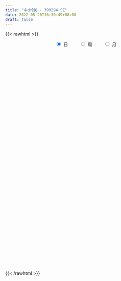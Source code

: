 ```yaml
---
title: "中小创Q - 399294.SZ"
date: 2022-05-20T16:30:49+08:00
draft: false
---
```

{{< rawhtml >}}
    <div style="text-align: center">
        <label style="padding: 1rem;"><input style="margin-right: .5rem" type="radio" name="period" value="D" checked onclick="period_change(this)">日</label>
        <label style="padding: 1rem;"><input style="margin-right: .5rem" type="radio" name="period" value="W" onclick="period_change(this)">周</label>
        <label style="padding: 1rem;"><input style="margin-right: .5rem" type="radio" name="period" value="M" onclick="period_change(this)">月</label>
    </div>
    <div id="chart" style="height: 700px;"></div> 
    <script type="text/javascript">
        const D_v = [11319468.0,12376444.0,12130361.0,13328911.0,13242863.0,11019993.0,10167126.0,11568285.0,9761852.0,10625858.0,13514917.0,12619360.0,11482922.0,11931725.0,11639140.0,12423479.0,12405204.0,10334665.0,11264425.0,11230218.0,10634556.0,9565909.0,10756856.0,11648779.0,14271702.0,13444437.0,13241899.0,14323848.0,16226177.0,13264952.0,16028168.0,13578813.0,16757627.0,16846100.0,14430687.0,11984517.0,14674997.0,15476881.0,15456665.0,15452598.0,14885580.0,18152658.0,14968049.0,20135362.0,15095882.0,14775864.0,15398355.0,14506254.0,17244427.0,13474641.0,18031975.0,19521657.0,22373239.0,23434807.0,23186396.0,20184589.0,21413119.0,19054808.0,22950306.0,22167977.0,19522225.0,21442969.0,15696299.0,18716311.0,18236980.0,15596059.0,16148555.0,16812863.0,15955421.0,18998290.0,18741699.0,15273074.0,20740489.0,21099466.0,18542723.0,16675590.0,16728233.0,16026377.0,22019474.0,19355395.0,22258173.0,20256395.0,25789126.0,25013246.0,22642605.0,27016255.0,21092730.0,19607929.0,19476119.0,18853514.0,18328514.0,21316729.0,17448747.0,14337498.0,17126661.0,16828589.0,20749610.0,17083644.0,17169891.0,14685736.0,19539705.0,16800040.0,17243072.0,14075813.0,14603746.0,18206058.0,17470137.0,17428682.0,16786402.0,13890158.0,13396705.0,15343648.0,14698055.0,19889718.0,17439051.0,18125801.0,19179732.0,20657325.0,18289827.0,18458623.0,20756764.0,16569153.0,15466187.0,15606770.0,17552440.0,15892685.0,18503223.0,16506943.0,15003776.0,15168010.0,16004555.0,16112031.0,16663370.0,15304779.0,13073273.0,13148429.0,14028690.0,14513392.0,11742733.0,14021656.0,14443657.0,15848989.0,16203351.0,16379226.0,24741483.0,19863314.0,23448740.0,16970727.0,15448188.0,15109044.0,16926996.0,18413292.0,14576971.0,15807749.0,16847658.0,17044042.0,15597318.0,16526248.0,14332394.0,15223924.0,15123891.0,20983792.0,22005266.0,18175917.0,19190610.0,18337208.0,16515390.0,14906130.0,15154375.0,17473382.0,16836932.0,17295300.0,15576267.0,18573246.0,14834654.0,13517797.0,14644129.0,12201693.0,12404581.0,12191739.0,12802490.0,12720377.0,16176929.0,17004299.0,16128316.0,17962377.0,13515433.0,11450267.0,11575252.0,10298438.0,14053482.0,13899035.0,15731786.0,18410438.0,13301163.0,12762855.0,14832192.0,13205909.0,13579925.0,14823934.0,17464904.0,18201082.0,21089281.0,17721901.0,21341296.0,18051105.0,23075160.0,24287432.0,23472683.0,17201254.0,17951449.0,14170396.0,12911822.0,12339985.0,13352246.0,13904907.0,14858909.0,18082067.0,14746033.0,15731637.0,14742155.0,15050238.0,14732909.0,18837110.0,18682473.0,14208876.0,15917979.0,13250171.0,13382889.0,16298168.0,16272025.0,17735967.0,16661248.0,19665714.0,18711181.0,22396891.0,17639422.0,24400054.0,19851113.0,16341803.0,12029320.0,17016052.0,21738164.0,14167027.0,14230122.0,16104414.0,14005704.0,14010288.0,13777022.0,17920832.0]
const D_histogram = [0.0,1.8975607977,0.534043898,3.3126518483,11.728347204,16.3126335478,17.1642906091,19.2626935264,18.2420517708,15.7699479606,19.7898883091,20.0731941901,20.3900998248,16.616131392,13.3957100223,11.8459745191,7.2325092273,1.1274033672,-0.3324720082,-4.4078532779,-9.4899420084,-12.2378745426,-12.0786989817,-16.3469896605,-20.7125146201,-29.5893983,-33.149485456,-32.4412235883,-29.8170333283,-25.4019048,-18.6263031721,-12.6921201923,-3.094155598,6.3418546122,8.8200912723,13.2129744038,12.5849219071,3.4978047672,-3.4558178711,-8.7290326998,-7.7479871947,-9.4275175703,-11.5270603699,-6.5010876635,-2.7861948899,-1.6093108237,2.6954223199,0.830464778,-1.8260683306,-3.0201069685,0.3815088097,2.2109433748,-1.1518576659,-11.0890863075,-27.6288654796,-35.679630884,-32.2310120804,-31.8805689192,-22.5097404031,-14.9181085659,-5.97147755,-2.4964979568,-1.6142590448,5.2951586175,10.9451219014,12.659272464,10.8234842602,7.921816361,5.1418506364,-2.8418970619,-4.9058926203,-7.0217235545,-12.0371558408,-9.3163817987,-4.1134768869,0.0068676902,-1.8168161886,-3.7546148935,-5.8854437799,-7.8250503112,-4.1412427156,-2.310676025,-0.3917300905,9.2168629451,17.7834139297,25.6166569926,27.4644693412,27.999048186,28.2334023581,25.9824812406,21.2717319745,14.3350808515,13.435520747,9.9767729312,7.5426509987,6.4126217644,5.9587833965,5.3635022646,3.091115728,4.3750026691,7.9312779955,9.6969007759,4.9701473172,4.2900320728,1.2300552386,0.4641243867,-0.8892678205,2.0366886124,1.6427808618,1.055070825,1.2635924265,1.8392199227,1.3208136154,-3.2564160869,-8.5848292293,-7.3523514647,-4.7943289427,-5.1240214766,-3.1511451002,0.3659898261,0.5134039732,-0.4864638027,-0.5269513076,-1.8627994087,2.8848058048,7.2239750884,10.5447267099,12.0452279128,11.8363729433,8.4491885012,8.9489744266,9.7921668485,7.5668591997,4.2008256188,0.5370487112,-4.0771783268,-8.3885335371,-12.3067084489,-14.7462652103,-16.097551061,-12.3251035188,-9.8428469896,-6.0198761168,1.8049299481,13.394082015,18.3043923064,23.4220165186,24.788722793,22.3127610332,20.6748625214,15.3269500984,6.6285210031,2.581432451,1.6831207732,2.5349941398,4.1706778898,4.3144953178,5.4050935214,1.9663448558,2.431144191,4.1085871077,6.9363534676,3.5956247098,-2.4245447788,-7.2545151972,-7.5306855492,-12.815053686,-14.2958728086,-22.3983719505,-26.703074974,-25.283246084,-21.0148030452,-19.7570879741,-15.1426762645,-16.5026600363,-17.6103909775,-24.417253244,-24.3399327847,-28.4300921846,-29.3034885141,-25.3416186363,-20.717098916,-13.5797553732,-6.6432783717,-5.3161223764,-10.839884996,-11.2222217324,-10.7566895584,-8.6421249058,-5.1569713768,-2.8692980047,-5.3510537669,-2.8603932912,-6.2965693562,-4.8951846915,-3.2344037007,0.1083712059,0.6249912016,0.143715695,-1.0755701641,-9.6104628655,-20.822696391,-28.5302868605,-27.6870713857,-22.8905486741,-26.0544407399,-36.0377427328,-30.7062040223,-17.201678401,-6.2658552536,0.8505671931,6.0160210331,11.0002194288,12.6618650502,10.6094663929,8.2829369689,7.0517421977,13.3206572091,16.0649857536,20.5031886671,22.7275850752,20.0648742664,18.6577663971,13.9616942495,15.2590853239,11.8770327653,10.8666432882,8.8612271719,9.6565673354,9.3097267259,5.1707363608,-2.1855393394,-6.6054767757,-18.8168930487,-26.6940761884,-21.5169691855,-17.7192479437,-6.4111937672,0.5290397933,-0.1603541814,0.1225760453,2.4134478885,6.5174990916,8.0618849892,8.032891241,7.5737722788,8.2662748095,8.4794621892,7.8905115896,11.7288626604]
const D_fast = [0.0,2.3719509972,1.1419450719,4.7487159843,16.0964981409,24.7589428717,29.9016725854,36.8157488842,40.3556200713,41.8260032512,50.7934156771,56.0950201056,61.5094506965,61.8895151116,62.0180212476,63.4297793741,60.6244413891,54.8011863709,53.2581929934,48.0808484042,40.6262741716,34.8188730017,31.9583738173,23.6033357233,14.0596821087,-2.2145511462,-14.0620096662,-21.4640536956,-26.2941217677,-28.2294694394,-26.1104436045,-23.3492906728,-14.5248649779,-3.5033911147,1.1798683635,8.8759950959,11.394173076,3.1815071279,-4.6360699782,-12.0915429818,-13.0474942754,-17.0839040436,-22.0652119356,-18.6645111452,-15.646167094,-14.8716107338,-9.8930220101,-11.5503633576,-14.6634135488,-16.6124789288,-13.1154859482,-10.7333155394,-14.3840809965,-27.0935812151,-50.5405767571,-67.5112498825,-72.1203840989,-79.7400831676,-75.9966897523,-72.1345850565,-64.6808234281,-61.8299683241,-61.3512941733,-53.1180868567,-44.7318430974,-39.8528744188,-38.9827915575,-39.9040053665,-41.398508432,-50.0927303957,-53.3831991093,-57.254460932,-65.2791821785,-64.8875035862,-60.712967896,-56.5909063964,-58.8687943223,-61.7452467507,-65.347436582,-69.2433056911,-66.5948087743,-65.34191109,-63.5208976782,-51.6080889062,-38.5956844392,-24.3582771282,-15.6443474442,-8.1100065529,-0.8173017913,3.4273974013,4.0345811288,0.6817002187,3.1410203009,2.176465718,1.6280065352,2.101132742,3.1369902232,3.8825846575,2.3829770529,4.7606146613,10.2997094865,14.4895574608,11.0053408315,11.3977336053,8.6452705807,7.9953708255,6.4196616631,9.8547902491,9.871577714,9.5476353835,10.0720550916,11.1074875685,10.919284665,5.527950941,-1.9466695088,-2.5522796104,-1.192839324,-2.803537227,-1.6184471257,1.9901852572,2.2659503975,1.144466671,0.9722413392,-0.8293066141,4.6395000506,10.7846631063,16.7415964052,21.2534045864,24.0036428527,22.7287555359,25.465785068,28.757019202,28.4234263531,26.1075991769,22.5780844471,16.9445628275,10.5360742328,3.5412222088,-2.5849008552,-7.9605744711,-7.2694028086,-7.2478580268,-4.9298561832,3.3461823687,18.2838549393,27.7702633073,38.7433916491,46.3072786218,49.4095071203,52.9403242389,51.4241493405,44.382850496,40.9811200566,40.5035885721,41.9892104737,44.6675636961,45.8900049535,48.3318765376,45.3847140858,46.4572994689,49.1618891625,53.7237438892,51.2819213089,44.6556156256,38.0120164079,35.8531746686,27.3650431103,22.3102557855,8.6081636561,-2.372308111,-7.273290742,-8.2585484644,-11.9401053869,-11.1113627435,-16.5970115243,-22.1073402099,-35.0185157874,-41.0261785243,-52.2238609703,-60.4231294283,-62.7966642097,-63.3514192183,-59.6090145189,-54.3333571103,-54.3352317091,-62.5689655776,-65.7568577472,-67.9804979627,-68.0264645366,-65.8305538518,-64.2602049809,-68.0797241848,-66.3041620319,-71.3144804359,-71.1368919441,-70.2847118785,-66.9148441703,-66.2419763743,-66.6873229571,-68.1755013573,-79.113009775,-95.5309173983,-110.3710795829,-116.4496319546,-117.3757464115,-127.0532486622,-146.0459863383,-148.3909986334,-139.1868926123,-129.8175332783,-122.4884690334,-115.8190099351,-108.0847566823,-103.2576447983,-102.6576768573,-102.9134720391,-102.3817312608,-92.7826519473,-86.0220769643,-76.458076884,-68.5517842071,-66.1982764493,-62.9409427194,-64.1465913046,-59.0344288992,-59.4472232665,-57.7409519216,-57.5310612448,-54.3215792475,-52.3409881755,-55.1872944504,-63.0899549855,-69.1612616156,-86.0769011508,-100.6276033376,-100.8297386311,-101.4618293752,-91.7565736406,-84.6840801317,-85.4135626518,-85.0999884137,-82.2057545985,-76.4723286225,-72.9124714775,-70.9332424154,-69.4989183079,-66.7398470749,-64.4067941479,-63.0231168501,-56.2525501143]
const D_slow = [0.0,0.4743901994,0.6079011739,1.436064136,4.368150937,8.4463093239,12.7373819762,17.5530553578,22.1135683005,26.0560552907,31.0035273679,36.0218259155,41.1193508717,45.2733837197,48.6223112253,51.583804855,53.3919321618,53.6737830037,53.5906650016,52.4887016821,50.11621618,47.0567475444,44.0370727989,39.9503253838,34.7721967288,27.3748471538,19.0874757898,10.9771698927,3.5229115606,-2.8275646394,-7.4841404324,-10.6571704805,-11.43070938,-9.8452457269,-7.6402229088,-4.3369793079,-1.1907488311,-0.3162976393,-1.1802521071,-3.362510282,-5.2995070807,-7.6563864733,-10.5381515658,-12.1634234816,-12.8599722041,-13.26229991,-12.5884443301,-12.3808281356,-12.8373452182,-13.5923719603,-13.4969947579,-12.9442589142,-13.2322233307,-16.0044949076,-22.9117112775,-31.8316189985,-39.8893720186,-47.8595142484,-53.4869493492,-57.2164764906,-58.7093458781,-59.3334703673,-59.7370351285,-58.4132454741,-55.6769649988,-52.5121468828,-49.8062758177,-47.8258217275,-46.5403590684,-47.2508333339,-48.4773064889,-50.2327373776,-53.2420263377,-55.5711217874,-56.5994910092,-56.5977740866,-57.0519781337,-57.9906318571,-59.4619928021,-61.4182553799,-62.4535660588,-63.031235065,-63.1291675877,-60.8249518514,-56.3790983689,-49.9749341208,-43.1088167855,-36.109054739,-29.0507041494,-22.5550838393,-17.2371508457,-13.6533806328,-10.294500446,-7.8003072132,-5.9146444635,-4.3114890224,-2.8217931733,-1.4809176072,-0.7081386752,0.3856119921,2.368431491,4.792656685,6.0351935143,7.1077015325,7.4152153421,7.5312464388,7.3089294836,7.8181016367,8.2287968522,8.4925645584,8.8084626651,9.2682676458,9.5984710496,8.7843670279,6.6381597205,4.8000718544,3.6014896187,2.3204842495,1.5326979745,1.624195431,1.7525464243,1.6309304737,1.4991926468,1.0334927946,1.7546942458,3.5606880179,6.1968696954,9.2081766736,12.1672699094,14.2795670347,16.5168106413,18.9648523535,20.8565671534,21.9067735581,22.0410357359,21.0217411542,18.9246077699,15.8479306577,12.1613643551,8.1369765899,5.0557007102,2.5949889628,1.0900199336,1.5412524206,4.8897729243,9.4658710009,15.3213751306,21.5185558288,27.0967460871,32.2654617175,36.0971992421,37.7543294929,38.3996876056,38.8204677989,39.4542163339,40.4968858063,41.5755096357,42.9267830161,43.4183692301,44.0261552778,45.0533020547,46.7873904216,47.6862965991,47.0801604044,45.2665316051,43.3838602178,40.1800967963,36.6061285942,31.0065356065,24.330766863,18.009955342,12.7562545807,7.8169825872,4.0313135211,-0.094351488,-4.4969492324,-10.6012625434,-16.6862457396,-23.7937687857,-31.1196409142,-37.4550455733,-42.6343203023,-46.0292591456,-47.6900787385,-49.0191093327,-51.7290805816,-54.5346360148,-57.2238084044,-59.3843396308,-60.673582475,-61.3909069762,-62.7286704179,-63.4437687407,-65.0179110797,-66.2417072526,-67.0503081778,-67.0232153763,-66.8669675759,-66.8310386521,-67.0999311932,-69.5025469095,-74.7082210073,-81.8407927224,-88.7625605689,-94.4851977374,-100.9988079224,-110.0082436056,-117.6847946111,-121.9852142114,-123.5516780248,-123.3390362265,-121.8350309682,-119.084976111,-115.9195098485,-113.2671432503,-111.196409008,-109.4334734586,-106.1033091563,-102.0870627179,-96.9612655511,-91.2793692823,-86.2631507157,-81.5987091165,-78.1082855541,-74.2935142231,-71.3242560318,-68.6075952097,-66.3922884168,-63.9781465829,-61.6507149014,-60.3580308112,-60.9044156461,-62.55578484,-67.2600081021,-73.9335271492,-79.3127694456,-83.7425814315,-85.3453798733,-85.213119925,-85.2532084704,-85.222564459,-84.6192024869,-82.989827714,-80.9743564667,-78.9661336565,-77.0726905868,-75.0061218844,-72.8862563371,-70.9136284397,-67.9814127746]
const D_data = [['2021-05-11', 4166.0142, 4181.2213, 4111.6522, 4189.7477],['2021-05-12', 4167.3888, 4210.9554, 4154.375, 4217.6954],['2021-05-13', 4162.3578, 4172.5793, 4139.1717, 4197.2918],['2021-05-14', 4180.4383, 4230.0363, 4154.1344, 4241.075],['2021-05-17', 4239.8477, 4337.5436, 4239.8477, 4358.9493],['2021-05-18', 4336.504, 4336.9816, 4310.4961, 4350.9611],['2021-05-19', 4327.7687, 4319.9088, 4303.9998, 4343.4607],['2021-05-20', 4313.8742, 4360.3444, 4311.7531, 4373.3691],['2021-05-21', 4374.7032, 4342.0725, 4317.8534, 4400.4091],['2021-05-24', 4347.0089, 4331.5033, 4275.244, 4354.9767],['2021-05-25', 4326.8746, 4435.4501, 4312.7299, 4443.1979],['2021-05-26', 4438.9637, 4421.0929, 4401.8548, 4445.5165],['2021-05-27', 4409.4035, 4444.9109, 4382.0789, 4457.4429],['2021-05-28', 4434.6015, 4405.2849, 4379.528, 4457.4192],['2021-05-31', 4401.0915, 4412.0044, 4373.0027, 4412.0044],['2021-06-01', 4402.1119, 4437.2994, 4350.8487, 4441.7861],['2021-06-02', 4435.2584, 4397.3284, 4372.6855, 4436.6756],['2021-06-03', 4389.7893, 4360.5428, 4359.1796, 4422.1916],['2021-06-04', 4345.9591, 4406.2217, 4337.0723, 4442.9037],['2021-06-07', 4400.8342, 4364.0827, 4334.4391, 4402.1005],['2021-06-08', 4371.2841, 4328.3519, 4306.5341, 4404.2175],['2021-06-09', 4317.549, 4334.5703, 4302.8778, 4353.4125],['2021-06-10', 4328.5871, 4360.723, 4316.5112, 4378.4741],['2021-06-11', 4351.6705, 4288.6463, 4274.1311, 4351.6705],['2021-06-15', 4287.0771, 4254.4401, 4207.8576, 4287.0771],['2021-06-16', 4256.4217, 4146.1718, 4146.1718, 4258.129],['2021-06-17', 4139.1869, 4157.1753, 4135.0531, 4191.5989],['2021-06-18', 4169.9982, 4178.7355, 4153.1624, 4208.0083],['2021-06-21', 4175.3099, 4187.8195, 4146.0223, 4215.2696],['2021-06-22', 4194.3328, 4207.2404, 4158.5709, 4211.6074],['2021-06-23', 4224.1682, 4248.779, 4197.8709, 4252.2388],['2021-06-24', 4263.518, 4258.8501, 4230.4476, 4264.1475],['2021-06-25', 4264.0166, 4339.0165, 4259.4849, 4344.7972],['2021-06-28', 4356.4062, 4388.4351, 4332.5318, 4391.1841],['2021-06-29', 4384.9748, 4338.396, 4330.3889, 4384.9748],['2021-06-30', 4343.3447, 4389.0447, 4327.6671, 4393.6826],['2021-07-01', 4414.155, 4346.2929, 4331.451, 4418.6472],['2021-07-02', 4320.9263, 4220.2369, 4214.5517, 4322.0088],['2021-07-05', 4226.6471, 4203.3526, 4167.3109, 4233.1037],['2021-07-06', 4209.6736, 4186.0104, 4133.1614, 4210.4047],['2021-07-07', 4160.7918, 4245.5229, 4148.9087, 4261.7188],['2021-07-08', 4250.6461, 4202.4485, 4193.9969, 4258.908],['2021-07-09', 4183.3293, 4177.207, 4118.8481, 4187.5339],['2021-07-12', 4215.742, 4265.6086, 4176.2312, 4284.7818],['2021-07-13', 4264.0398, 4267.3796, 4240.2546, 4282.664],['2021-07-14', 4257.6527, 4245.2096, 4232.5319, 4283.0988],['2021-07-15', 4229.8912, 4297.888, 4223.2924, 4297.888],['2021-07-16', 4291.8929, 4226.8019, 4220.8897, 4291.8929],['2021-07-19', 4197.2355, 4202.405, 4149.6828, 4206.0043],['2021-07-20', 4171.2173, 4206.4519, 4164.9093, 4219.9674],['2021-07-21', 4227.2201, 4267.0586, 4226.7284, 4295.4518],['2021-07-22', 4286.6798, 4260.7017, 4238.5391, 4293.5836],['2021-07-23', 4256.4378, 4190.0071, 4173.486, 4258.6402],['2021-07-26', 4189.3471, 4064.4853, 4003.1207, 4189.3471],['2021-07-27', 4077.4014, 3891.5154, 3891.5154, 4078.6931],['2021-07-28', 3865.5785, 3901.8388, 3790.5082, 3926.924],['2021-07-29', 3983.1813, 4001.0918, 3961.0626, 4009.6932],['2021-07-30', 3975.5223, 3940.5388, 3897.1909, 3975.5223],['2021-08-02', 3922.261, 4050.9098, 3910.2799, 4060.3011],['2021-08-03', 4040.1695, 4051.7019, 4020.4952, 4082.9844],['2021-08-04', 4045.0098, 4096.9038, 4023.6696, 4096.9038],['2021-08-05', 4083.9322, 4050.1946, 4037.7997, 4102.7919],['2021-08-06', 4042.2064, 4019.3628, 3994.3474, 4061.6418],['2021-08-09', 4006.1783, 4109.1062, 3996.8193, 4122.5793],['2021-08-10', 4098.0273, 4125.7836, 4047.3086, 4127.5476],['2021-08-11', 4129.2331, 4098.1898, 4090.2853, 4145.3321],['2021-08-12', 4098.4959, 4055.4852, 4046.8442, 4107.649],['2021-08-13', 4053.2738, 4029.8227, 4008.9112, 4085.0399],['2021-08-16', 4020.5613, 4014.4351, 4004.9505, 4042.6712],['2021-08-17', 4002.4171, 3914.2109, 3901.6914, 4023.4475],['2021-08-18', 3922.5756, 3951.1961, 3885.733, 3973.8623],['2021-08-19', 3949.2922, 3927.358, 3913.909, 3959.4146],['2021-08-20', 3913.6123, 3856.6045, 3813.9563, 3916.8413],['2021-08-23', 3863.5931, 3931.0031, 3843.8992, 3939.3337],['2021-08-24', 3932.8365, 3970.2174, 3922.6724, 3978.4919],['2021-08-25', 3962.3837, 3972.2172, 3947.6051, 3975.8651],['2021-08-26', 3971.2476, 3895.0933, 3894.2193, 3971.5302],['2021-08-27', 3885.5215, 3872.9972, 3852.1114, 3923.2273],['2021-08-30', 3889.7022, 3847.2713, 3817.1532, 3892.6523],['2021-08-31', 3848.1936, 3824.4771, 3785.4931, 3853.0501],['2021-09-01', 3822.4095, 3886.049, 3780.8301, 3920.9641],['2021-09-02', 3877.0936, 3866.2294, 3854.326, 3903.3902],['2021-09-03', 3882.5876, 3867.4173, 3840.0442, 3883.6014],['2021-09-06', 3854.039, 3989.7935, 3844.3908, 3998.4869],['2021-09-07', 3987.8943, 4028.5399, 3971.6011, 4042.9921],['2021-09-08', 4025.7296, 4073.7019, 4018.399, 4082.0455],['2021-09-09', 4054.9102, 4039.6258, 4003.6706, 4062.3422],['2021-09-10', 4034.8507, 4046.256, 4029.9989, 4088.9875],['2021-09-13', 4054.2144, 4062.5187, 4036.38, 4078.1464],['2021-09-14', 4067.6633, 4043.9875, 4026.5307, 4095.8059],['2021-09-15', 4034.6552, 4010.3996, 3990.2038, 4034.6552],['2021-09-16', 4007.0919, 3962.9818, 3961.4997, 4017.7209],['2021-09-17', 3956.7881, 4026.8386, 3955.2447, 4036.0326],['2021-09-22', 3955.2756, 3991.0419, 3943.5044, 3998.3932],['2021-09-23', 4007.4658, 3993.9508, 3978.227, 4029.7084],['2021-09-24', 3986.7343, 4005.501, 3977.7889, 4042.8155],['2021-09-27', 4005.5507, 4014.1396, 3999.3385, 4070.7475],['2021-09-28', 4009.8221, 4013.7607, 3982.8541, 4039.2109],['2021-09-29', 3985.8842, 3988.1939, 3944.8064, 4021.903],['2021-09-30', 3998.0432, 4033.068, 3990.7445, 4045.6232],['2021-10-08', 4075.8242, 4079.8328, 4053.0444, 4090.4423],['2021-10-11', 4088.2766, 4079.4251, 4069.025, 4131.0821],['2021-10-12', 4064.3973, 3996.6676, 3960.3481, 4064.3973],['2021-10-13', 3990.8781, 4037.3787, 3979.5005, 4037.3787],['2021-10-14', 4029.9015, 4000.649, 3999.069, 4048.1647],['2021-10-15', 3979.2248, 4020.7702, 3970.1437, 4028.4262],['2021-10-18', 4022.495, 4008.5427, 3967.9945, 4022.495],['2021-10-19', 4002.5771, 4067.9973, 4002.5771, 4078.3752],['2021-10-20', 4065.9606, 4035.8777, 4031.7102, 4084.0686],['2021-10-21', 4039.0883, 4033.0622, 3999.8019, 4047.8651],['2021-10-22', 4035.4049, 4044.1817, 4026.8572, 4065.2804],['2021-10-25', 4055.1934, 4053.4499, 4014.2823, 4055.4665],['2021-10-26', 4046.6016, 4042.508, 4031.8367, 4067.7227],['2021-10-27', 4028.1052, 3978.3321, 3961.0888, 4028.1052],['2021-10-28', 3960.2074, 3938.3727, 3921.0942, 3972.5625],['2021-10-29', 3939.2789, 4003.9143, 3935.6132, 4006.9298],['2021-11-01', 3986.6824, 4026.5392, 3967.9697, 4028.8216],['2021-11-02', 4015.919, 3992.8259, 3953.1571, 4032.7021],['2021-11-03', 3990.9827, 4023.1007, 3990.9827, 4048.0469],['2021-11-04', 4036.3111, 4056.467, 4033.173, 4080.1971],['2021-11-05', 4053.7504, 4024.7663, 4023.9187, 4061.5027],['2021-11-08', 4021.762, 4008.323, 3984.0334, 4021.762],['2021-11-09', 4009.7369, 4017.3421, 3976.2608, 4019.5828],['2021-11-10', 4008.6323, 3996.5888, 3953.5398, 4009.7919],['2021-11-11', 3999.9276, 4082.7195, 3996.1443, 4085.9576],['2021-11-12', 4084.23, 4106.7048, 4079.9061, 4111.8826],['2021-11-15', 4115.3158, 4122.5656, 4100.6544, 4133.5421],['2021-11-16', 4116.7249, 4123.0104, 4112.1242, 4160.1341],['2021-11-17', 4125.4384, 4116.2104, 4101.625, 4132.3214],['2021-11-18', 4107.4844, 4076.6466, 4071.0158, 4107.4844],['2021-11-19', 4074.3444, 4126.7254, 4069.2449, 4131.8651],['2021-11-22', 4130.0301, 4144.7398, 4115.4163, 4152.8104],['2021-11-23', 4133.7044, 4112.3415, 4102.9539, 4133.8865],['2021-11-24', 4111.5627, 4090.6478, 4086.126, 4117.1355],['2021-11-25', 4092.4178, 4072.8772, 4072.7013, 4094.1172],['2021-11-26', 4065.6743, 4040.1473, 4029.5419, 4067.9472],['2021-11-29', 3997.3435, 4017.5622, 3992.8867, 4031.3546],['2021-11-30', 4011.3729, 3994.3224, 3965.9989, 4022.7592],['2021-12-01', 3991.9521, 3986.7324, 3969.6728, 3996.4324],['2021-12-02', 3980.4846, 3979.1425, 3963.0554, 3997.916],['2021-12-03', 3979.8664, 4039.4664, 3977.1443, 4039.4664],['2021-12-06', 4036.207, 4031.9097, 4027.9173, 4087.1539],['2021-12-07', 4046.6037, 4059.7205, 4018.1719, 4065.1131],['2021-12-08', 4075.9221, 4139.9962, 4074.8741, 4140.903],['2021-12-09', 4136.0788, 4246.4461, 4135.2774, 4272.4344],['2021-12-10', 4219.9341, 4221.2677, 4207.129, 4232.6732],['2021-12-13', 4247.1143, 4269.6208, 4247.1143, 4322.5656],['2021-12-14', 4263.7201, 4262.2025, 4252.0543, 4280.4333],['2021-12-15', 4253.5737, 4233.4183, 4230.9323, 4271.3868],['2021-12-16', 4235.8368, 4254.2698, 4210.3851, 4254.2698],['2021-12-17', 4239.7014, 4208.1487, 4208.1487, 4242.449],['2021-12-20', 4197.1902, 4142.1183, 4133.8103, 4226.1193],['2021-12-21', 4139.9198, 4174.9712, 4136.1492, 4184.2685],['2021-12-22', 4174.4797, 4208.2493, 4172.7371, 4217.715],['2021-12-23', 4213.401, 4237.3489, 4212.8177, 4248.2719],['2021-12-24', 4236.22, 4262.3315, 4226.2691, 4277.0098],['2021-12-27', 4280.7853, 4257.7315, 4246.7972, 4296.6711],['2021-12-28', 4270.4014, 4282.8917, 4259.8099, 4285.2323],['2021-12-29', 4283.6981, 4228.8688, 4228.8688, 4283.6981],['2021-12-30', 4226.533, 4277.7433, 4223.2879, 4285.938],['2021-12-31', 4287.4227, 4307.7497, 4265.2072, 4313.396],['2022-01-04', 4322.803, 4345.396, 4295.1311, 4357.2911],['2022-01-05', 4339.5044, 4277.6569, 4253.3977, 4355.3314],['2022-01-06', 4253.9715, 4225.8996, 4196.4827, 4270.5146],['2022-01-07', 4230.546, 4214.0765, 4209.4524, 4260.6515],['2022-01-10', 4203.0898, 4257.6938, 4190.0072, 4257.6938],['2022-01-11', 4256.0433, 4177.6138, 4170.8684, 4258.8494],['2022-01-12', 4188.372, 4201.5233, 4167.3641, 4207.9015],['2022-01-13', 4196.1138, 4082.5902, 4081.7963, 4197.048],['2022-01-14', 4063.2412, 4080.746, 4053.2188, 4095.8927],['2022-01-17', 4084.0368, 4126.8137, 4082.5284, 4131.623],['2022-01-18', 4127.5932, 4161.5584, 4118.131, 4174.5022],['2022-01-19', 4164.0941, 4123.9043, 4103.1736, 4177.3834],['2022-01-20', 4126.7236, 4168.7456, 4119.9636, 4181.2065],['2022-01-21', 4154.0253, 4090.2523, 4078.2967, 4154.0253],['2022-01-24', 4066.6849, 4072.6823, 4055.4972, 4099.1387],['2022-01-25', 4055.1145, 3961.7926, 3959.7814, 4074.6164],['2022-01-26', 3974.8371, 4008.2858, 3946.4971, 4009.9246],['2022-01-27', 3997.5861, 3921.0578, 3918.0115, 4013.5663],['2022-01-28', 3944.909, 3920.7908, 3898.5847, 3982.6464],['2022-02-07', 3985.7325, 3962.9335, 3941.0348, 3990.6098],['2022-02-08', 3952.5713, 3970.3198, 3888.8841, 3970.4278],['2022-02-09', 3964.1505, 4013.6318, 3960.2692, 4015.7158],['2022-02-10', 4013.0384, 4034.4946, 4005.5943, 4052.0734],['2022-02-11', 4022.8262, 3974.8947, 3969.6219, 4040.4572],['2022-02-14', 3953.0419, 3863.9352, 3837.7013, 3964.4915],['2022-02-15', 3852.6402, 3895.9013, 3840.7127, 3895.9013],['2022-02-16', 3908.2983, 3889.9422, 3878.744, 3914.2896],['2022-02-17', 3879.9191, 3901.4938, 3871.9856, 3911.0031],['2022-02-18', 3879.61, 3919.7545, 3874.3313, 3919.7545],['2022-02-21', 3918.8738, 3908.4686, 3892.4469, 3932.5779],['2022-02-22', 3877.6757, 3835.9851, 3816.9055, 3877.6757],['2022-02-23', 3852.7916, 3886.0305, 3846.483, 3887.0552],['2022-02-24', 3861.0978, 3796.312, 3754.6151, 3874.8528],['2022-02-25', 3825.622, 3837.5589, 3825.622, 3865.5363],['2022-02-28', 3829.16, 3836.335, 3787.1873, 3837.6241],['2022-03-01', 3844.9997, 3860.1684, 3826.3158, 3861.4465],['2022-03-02', 3833.3166, 3825.9471, 3816.3986, 3836.4321],['2022-03-03', 3847.4152, 3804.2927, 3798.3924, 3847.4152],['2022-03-04', 3780.3485, 3780.4845, 3769.8572, 3825.1028],['2022-03-07', 3759.7722, 3648.2517, 3632.2039, 3759.7722],['2022-03-08', 3639.616, 3538.5616, 3528.1792, 3661.6],['2022-03-09', 3544.7195, 3500.1296, 3352.2757, 3557.9998],['2022-03-10', 3585.7427, 3553.9149, 3550.7311, 3589.5039],['2022-03-11', 3494.5797, 3585.3698, 3455.2976, 3590.6829],['2022-03-14', 3551.6179, 3456.3832, 3456.3832, 3555.2583],['2022-03-15', 3429.5814, 3295.1921, 3295.1921, 3444.8218],['2022-03-16', 3353.2378, 3431.4678, 3231.1036, 3444.6718],['2022-03-17', 3493.3971, 3548.6805, 3493.2224, 3603.2574],['2022-03-18', 3530.0874, 3555.8508, 3508.2596, 3569.8877],['2022-03-21', 3569.3434, 3537.16, 3503.1487, 3570.0877],['2022-03-22', 3528.5837, 3531.2862, 3504.7871, 3563.5565],['2022-03-23', 3539.0272, 3546.1914, 3517.4019, 3562.7248],['2022-03-24', 3523.4222, 3515.3006, 3493.4116, 3535.7271],['2022-03-25', 3518.0319, 3460.6614, 3459.8117, 3523.4531],['2022-03-28', 3421.7158, 3436.8969, 3397.8242, 3463.9521],['2022-03-29', 3445.4307, 3431.373, 3417.9689, 3461.9769],['2022-03-30', 3448.327, 3531.8559, 3447.8954, 3531.9063],['2022-03-31', 3521.609, 3509.0732, 3502.8695, 3539.7301],['2022-04-01', 3488.7722, 3550.2774, 3483.8706, 3567.2951],['2022-04-06', 3536.2815, 3544.5337, 3522.6757, 3563.6816],['2022-04-07', 3528.0457, 3486.5924, 3486.5924, 3558.9469],['2022-04-08', 3495.4722, 3494.8537, 3444.9282, 3501.5672],['2022-04-11', 3494.0021, 3438.7568, 3424.639, 3494.0021],['2022-04-12', 3438.3914, 3505.5188, 3412.0052, 3505.5188],['2022-04-13', 3476.9961, 3441.7019, 3441.7019, 3495.3935],['2022-04-14', 3460.8446, 3458.653, 3425.7666, 3481.0919],['2022-04-15', 3432.1449, 3436.2774, 3414.1777, 3461.8865],['2022-04-18', 3415.7492, 3466.2304, 3389.0708, 3466.7817],['2022-04-19', 3460.4431, 3451.7766, 3439.1645, 3481.4141],['2022-04-20', 3448.8622, 3389.1666, 3377.8568, 3461.692],['2022-04-21', 3367.3137, 3310.172, 3296.5708, 3394.2423],['2022-04-22', 3294.2534, 3302.6664, 3263.3059, 3332.9656],['2022-04-25', 3249.6152, 3140.3655, 3139.7074, 3266.1538],['2022-04-26', 3152.4115, 3111.8011, 3102.8277, 3202.7637],['2022-04-27', 3090.1278, 3237.8005, 3087.0817, 3237.8005],['2022-04-28', 3228.9417, 3217.4578, 3176.3616, 3247.9351],['2022-04-29', 3239.3411, 3330.8336, 3214.5066, 3339.0102],['2022-05-05', 3285.2767, 3311.0648, 3280.6719, 3330.3011],['2022-05-06', 3230.431, 3220.3605, 3206.516, 3247.9331],['2022-05-09', 3202.0883, 3219.254, 3191.02, 3248.8994],['2022-05-10', 3178.3487, 3240.2984, 3154.4456, 3249.0811],['2022-05-11', 3244.152, 3272.0018, 3233.6008, 3333.9212],['2022-05-12', 3243.1923, 3249.3921, 3224.0152, 3279.3286],['2022-05-13', 3264.9194, 3228.8242, 3199.3766, 3270.2671],['2022-05-16', 3249.1612, 3217.2323, 3203.6663, 3261.9645],['2022-05-17', 3215.3893, 3227.8037, 3191.4985, 3228.6376],['2022-05-18', 3236.4653, 3220.4179, 3192.6281, 3245.7748],['2022-05-19', 3166.2566, 3205.6484, 3160.9945, 3205.837],['2022-05-20', 3217.8697, 3267.9293, 3217.4576, 3268.0115]]
const W_v = [34901525.3100000024,34725681.7399999946,34730727.5799999982,28630181.7800000012,40915372.1099999994,38878497.6599999964,48817858.2199999988,54157589.6000000015,48985149.8700000048,55059159.6700000018,45425593.6099999994,33593816.4699999988,51981458.25,38771814.3900000006,34957790.799999997,35484544.9200000018,25031868.2299999967,42670918.1700000018,40882279.5799999982,38938813.0200000033,44238623.3900000006,69057728.0900000036,77939661.200000003,102095561.25,130098540.0300000012,105673220.4799999893,90552943.1400000006,80318948.6999999881,86878077.6400000006,91985230.9899999946,74007355.8100000024,83415688.799999997,28448648.5899999999,68344048.9600000083,53263401.2700000033,52034304.6899999976,49958705.2300000042,35195609.6899999976,44489415.0,46284958.0,42596903.0,48549053.0,39607077.0,42711327.0,45667665.0,46136724.0,44433982.0,52198963.0,66233156.0,65552149.0,77324223.0,60032719.0,56457778.0,59676569.0,9233448.0,44237510.0,54468353.0,44632855.0,72761983.0,59485372.0,50592958.0,55616260.0,52902491.0,47910574.0,62434399.0,78858486.0,63476012.0,62628882.0,82082682.0,65848409.0,64551528.0,102733939.0,85698050.0,92537354.0,107370499.0,94037684.0,77131419.0,77172530.0,65920604.0,64312977.0,51968330.0,65827759.0,60649119.0,54148475.0,41304241.0,58293337.0,58551348.0,46844039.0,63631453.0,61061005.0,77883129.0,50033630.0,111321002.0,163448152.0,142857481.0,119564545.0,97724603.0,114807439.0,95150731.0,96197256.0,89638620.0,87409881.0,82945124.0,71340834.0,60705016.0,30540532.0,13103589.0,79364471.0,61504598.0,68486601.0,70269905.0,76034757.0,64592373.0,64681896.0,91370460.0,72046079.0,68289668.0,81603006.0,61988040.0,124506747.0,103349396.0,84563851.0,89222489.0,80979188.0,43207559.0,38230920.0,91696223.0,70473488.0,75925387.0,55787760.0,57384216.0,60060425.0,38072752.0,50557811.0,58575265.0,62739782.0,25093862.0,60899619.0,55760119.0,60174782.0,58066913.0,53836318.0,55281886.0,75855737.0,73413182.0,78915550.0,79911717.0,90645939.0,107273719.0,101779776.0,85510768.0,89708973.0,89072389.0,109678563.0,115372765.0,95423623.0,48292748.0,69688881.0,19539705.0,80928729.0,78972084.0,85496273.0,97342271.0,81087235.0,81186507.0,74301882.0,68750128.0,93036363.0,87903695.0,82689712.0,76803775.0,80355585.0,82386485.0,83116399.0,64959939.0,74832411.0,64801767.0,75395904.0,69204815.0,95818464.0,106087634.0,70725898.0,77323553.0,44525302.0,80896609.0,80350297.0,102813262.0,36192916.0,79180685.0,75818260.0]
const W_histogram = [0.0,-5.4309214815,-1.1151901809,3.4261951035,-10.3508296661,-21.1182607386,-28.673486587,-23.0581457854,-22.0397072375,-13.7694945568,-14.2902952333,-11.7284245993,-8.5928513775,-7.2307252691,-13.1969367823,-17.4641694791,-19.5755747207,-15.577395813,-7.9286447755,-2.225164834,4.240255107,15.8416836773,30.5435608681,44.7087411573,53.4768006812,61.4791148372,66.2873660493,67.744864319,72.227819492,66.1164244882,60.6707957795,42.6338371465,27.9858318632,8.5005918467,-8.2629853164,-25.9706040868,-32.9260040681,-43.2149681048,-43.5340572112,-35.1389329557,-28.1423989005,-19.6861073285,-17.0833352589,-16.0640131848,-10.4393230042,-11.078690993,-15.4467806727,-13.6613688634,-7.5829368678,-3.7769681151,5.3216882616,13.3688207903,16.2592583283,12.9543097828,8.2902353883,5.9488346514,2.7526479045,2.4565343076,4.8804293594,8.2560444405,7.5795802435,6.9960256644,3.6666328507,4.4476434269,7.1942600329,12.9967198667,17.3750930717,27.2365698672,36.4274172636,40.5561555043,37.857269009,36.9705851759,36.3752410011,41.3466407146,26.7218479158,24.6882014317,5.949886923,-18.0574572381,-30.6174805592,-37.6649285003,-38.3938395512,-31.3386666395,-27.0952207264,-16.0647967162,-5.2348139113,0.1302952252,-1.7928647306,-1.1026750718,4.3795552864,10.5855935964,21.9878609937,29.5071148019,43.747306982,72.9529909573,81.9316383999,80.1998539883,87.6432892405,85.1446470171,74.8652640946,62.793678895,61.1858565546,49.6027654815,20.5642584033,2.4212262036,-16.4857952702,-25.9525454305,-26.7634067923,-18.5609424841,-23.7945095774,-21.9175072864,-12.4551506131,-11.4528787209,-11.9830400814,-16.9317149304,-10.76789194,-15.971569191,-15.8336779416,-12.7338905856,-4.9901187036,19.7675269334,22.0727096783,35.0753018632,29.8918288035,33.1733123462,54.3927031979,59.4345565389,25.9392894268,-2.5581936864,-34.5371543951,-62.5615566719,-76.4592043555,-77.0519717788,-83.7659250845,-90.8113164906,-76.9552454665,-60.1642097012,-56.9866793697,-52.9891141949,-41.5723200811,-29.1248533433,-20.5917996199,-22.4757797768,-30.2498298908,-23.9961782514,-27.0323650787,-30.8362996354,-28.9406545478,-29.0192234326,-43.8372579232,-46.0661564375,-44.5454289331,-52.3746067244,-53.433808585,-51.4746491184,-35.8398562697,-25.0235978921,-17.8600185443,-10.199710398,-1.3812223256,0.9504014195,4.3550949365,4.1801233628,5.661629334,11.9892140705,17.0437430745,14.193652508,11.987914417,21.9199372204,26.4497022102,31.5907383208,36.2140677406,31.3115186774,18.093131727,9.4297413557,-7.3673153483,-14.0976539258,-21.1051249797,-29.5974636615,-36.9046712763,-51.8113020482,-60.0136546626,-67.6380629849,-62.5525332225,-58.8807773131,-56.3546173425,-59.3390158795,-55.161326228,-55.4355560841,-50.7691696936,-41.1795446694]
const W_fast = [0.0,-6.7886518519,-2.7517180964,2.6462159637,-13.7185162223,-29.7655124795,-44.4891099747,-44.6383056194,-49.1297938809,-44.3019548393,-48.3953293243,-48.7655648401,-47.7782044626,-48.2237596715,-57.4892053802,-66.1224804469,-73.1277793686,-73.0239494142,-67.3573595706,-62.2101708376,-54.6846871198,-39.1228376302,-16.7850702223,8.5572953562,30.6945550504,54.0666479156,75.4467406401,93.8404549895,116.3803650355,126.7980761538,136.52014639,129.1416470435,121.490099726,104.1300076713,85.3006841791,61.1004143869,45.9135133886,24.8208073257,13.6182039166,13.2285949332,13.1895292632,16.724294003,15.0562322579,12.0595510358,15.0744104654,11.6653697283,3.4355848804,1.8056544739,5.9883522525,8.8500789765,19.2791574186,30.6684951449,37.6237472649,37.5573761651,34.9658606177,34.1116685437,31.6036437729,31.9216637528,35.5656661445,41.0052923357,42.2237231997,43.3891750367,40.9764404356,42.8693618685,47.4145434828,56.4661832833,65.1883297562,81.8589490184,100.1566507308,114.4244278475,121.1898586045,129.5458210654,138.0442871408,153.352347033,145.4080162132,149.546420087,132.295577309,103.7738688384,83.5594753776,67.0957953113,56.7684243727,55.9889306245,53.458571356,60.4727961871,69.9940755142,75.391758457,73.0203823186,73.4349032094,80.0120223892,88.8644590984,105.763691744,120.6597242528,145.8367431784,193.280674893,222.7422319356,241.060411021,270.4146685834,289.2021881142,297.6391212154,301.2659557395,314.9545975378,315.7721978351,291.8747553577,274.3370297089,251.3085594176,235.3536728997,227.8519598398,231.4141885269,220.2319940393,216.6296195086,222.9781885287,221.1172407407,217.5913193598,208.4097157782,211.8815657837,202.6849962349,198.8644679988,198.7807827085,205.2770249145,234.9765522849,242.7999124493,264.5713301001,266.8608142413,278.4356258705,313.2531925217,333.1536849975,306.143240242,277.0062087072,236.3929593998,192.728167955,159.7157191825,139.8599588145,112.2045242377,82.456303709,77.0735633664,78.8235467064,67.7544071955,58.5046938215,59.5284079151,64.6946613171,68.0797651355,60.5768400344,45.2403324477,45.4949395243,35.7006614273,24.1876519618,18.8481334124,11.5147586695,-14.2625903019,-28.0080279257,-37.6236576545,-58.5464871269,-72.9641411338,-83.8736439467,-77.1988151655,-72.6384562609,-69.9398815492,-64.8295010024,-56.3563185113,-53.7870944114,-49.2936271603,-48.4235678933,-45.5266545885,-36.2017663345,-26.8863015618,-26.1879790013,-25.3967384881,-9.9847313796,1.1574591627,14.1961798535,27.8730262085,30.7983568146,22.1032527959,15.7972977637,-2.8415877775,-13.0963398364,-25.3800921352,-41.2717967324,-57.8051721663,-85.6646284502,-108.8703947302,-133.4043187988,-143.9569223421,-155.0053607609,-166.567855126,-184.3870076328,-193.9996495383,-208.1327684155,-216.1586744483,-216.8639355915]
const W_slow = [0.0,-1.3577303704,-1.6365279156,-0.7799791397,-3.3676865562,-8.6472517409,-15.8156233877,-21.580159834,-27.0900866434,-30.5324602826,-34.1050340909,-37.0371402408,-39.1853530851,-40.9930344024,-44.292268598,-48.6583109677,-53.5522046479,-57.4465536012,-59.4287147951,-59.9850060036,-58.9249422268,-54.9645213075,-47.3286310905,-36.1514458011,-22.7822456308,-7.4124669215,9.1593745908,26.0955906705,44.1525455435,60.6816516656,75.8493506105,86.5078098971,93.5042678629,95.6294158246,93.5636694955,87.0710184738,78.8395174567,68.0357754305,57.1522611277,48.3675278888,41.3319281637,36.4104013316,32.1395675168,28.1235642206,25.5137334696,22.7440607213,18.8823655532,15.4670233373,13.5712891203,12.6270470916,13.957469157,17.2996743546,21.3644889366,24.6030663823,26.6756252294,28.1628338923,28.8509958684,29.4651294453,30.6852367851,32.7492478952,34.6441429561,36.3931493722,37.3098075849,38.4217184416,40.2202834499,43.4694634165,47.8132366845,54.6223791513,63.7292334672,73.8682723432,83.3325895955,92.5752358895,101.6690461397,112.0057063184,118.6861682974,124.8582186553,126.345690386,121.8313260765,114.1769559367,104.7607238116,95.1622639238,87.327597264,80.5537920824,76.5375929033,75.2288894255,75.2614632318,74.8132470492,74.5375782812,75.6324671028,78.2788655019,83.7758307503,91.1526094508,102.0894361963,120.3276839357,140.8105935357,160.8605570327,182.7713793429,204.0575410971,222.7738571208,238.4722768445,253.7687409832,266.1694323536,271.3104969544,271.9158035053,267.7943546877,261.3062183301,254.6153666321,249.975131011,244.0265036167,238.5471267951,235.4333391418,232.5701194616,229.5743594412,225.3414307086,222.6494577236,218.6565654259,214.6981459405,211.5146732941,210.2671436182,215.2090253515,220.7272027711,229.4960282369,236.9689854378,245.2623135243,258.8604893238,273.7191284585,280.2039508152,279.5644023936,270.9301137949,255.2897246269,236.174923538,216.9119305933,195.9704493222,173.2676201995,154.0288088329,138.9877564076,124.7410865652,111.4938080165,101.1007279962,93.8195146604,88.6715647554,83.0526198112,75.4901623385,69.4911177757,62.733026506,55.0239515972,47.7887879602,40.5339821021,29.5746676213,18.0581285119,6.9217712786,-6.1718804025,-19.5303325488,-32.3989948283,-41.3589588958,-47.6148583688,-52.0798630049,-54.6297906044,-54.9750961858,-54.7374958309,-53.6487220968,-52.6036912561,-51.1882839226,-48.1909804049,-43.9300446363,-40.3816315093,-37.3846529051,-31.9046686,-25.2922430475,-17.3945584673,-8.3410415321,-0.5131618628,4.010121069,6.3675564079,4.5257275708,1.0013140894,-4.2749671555,-11.6743330709,-20.90050089,-33.853326402,-48.8567400677,-65.7662558139,-81.4043891195,-96.1245834478,-110.2132377834,-125.0479917533,-138.8383233103,-152.6972123313,-165.3895047547,-175.6843909221]
const W_data = [['2018-09-07', 2267.2504, 2217.976, 2208.3669, 2303.2574],['2018-09-14', 2207.3573, 2132.8754, 2098.4712, 2207.3573],['2018-09-21', 2113.2717, 2249.1857, 2084.4503, 2249.1857],['2018-09-28', 2217.7433, 2276.8111, 2217.7433, 2276.8887],['2018-10-12', 2216.089, 2019.0301, 1992.2502, 2216.089],['2018-10-19', 2026.7474, 1976.6348, 1901.4573, 2026.7474],['2018-10-26', 2001.5887, 1945.4162, 1897.1059, 2078.6373],['2018-11-02', 1926.1057, 2081.7971, 1865.6415, 2081.7971],['2018-11-09', 2069.5663, 2020.5815, 2018.1912, 2095.1759],['2018-11-16', 2018.0194, 2118.1962, 2018.0194, 2134.0766],['2018-11-23', 2113.5382, 2013.1377, 2011.4201, 2130.2241],['2018-11-30', 2018.2682, 2041.7857, 1998.7288, 2060.8237],['2018-12-07', 2120.2108, 2050.8327, 2049.0496, 2143.4192],['2018-12-14', 2029.4803, 2028.7246, 2011.4101, 2084.0723],['2018-12-21', 2017.4704, 1910.0625, 1905.4192, 2017.4704],['2018-12-28', 1902.6274, 1884.6254, 1873.4642, 1935.1363],['2019-01-04', 1889.9898, 1872.154, 1812.2234, 1889.9898],['2019-01-11', 1885.208, 1931.8108, 1885.208, 1952.0206],['2019-01-18', 1926.7177, 1991.3938, 1908.1029, 1991.3938],['2019-01-25', 1995.3431, 1990.641, 1958.769, 2005.5326],['2019-02-01', 2011.9423, 2025.5384, 1952.737, 2027.6757],['2019-02-15', 2032.628, 2138.8942, 2032.628, 2171.8497],['2019-02-22', 2162.9853, 2260.4855, 2162.9853, 2260.4855],['2019-03-01', 2297.1463, 2356.3835, 2297.1463, 2375.4595],['2019-03-08', 2392.3791, 2386.2141, 2381.4301, 2493.9529],['2019-03-15', 2420.7472, 2466.1654, 2412.2781, 2527.0506],['2019-03-22', 2475.5596, 2512.3566, 2465.5095, 2536.5151],['2019-03-29', 2463.2103, 2543.73, 2433.995, 2543.73],['2019-04-04', 2571.078, 2659.0371, 2571.078, 2659.0371],['2019-04-12', 2696.913, 2584.8822, 2567.8928, 2696.913],['2019-04-19', 2632.3046, 2622.5525, 2545.6438, 2632.3046],['2019-04-26', 2614.5672, 2454.076, 2454.076, 2614.5672],['2019-04-30', 2458.2361, 2449.0746, 2434.9206, 2471.4501],['2019-05-10', 2342.0494, 2323.9583, 2240.4536, 2342.0494],['2019-05-17', 2284.2399, 2273.2959, 2268.3356, 2345.2527],['2019-05-24', 2265.2826, 2167.0449, 2161.9516, 2283.2434],['2019-05-31', 2173.1985, 2223.0761, 2167.8199, 2240.2477],['2019-06-06', 2232.7503, 2114.3801, 2106.8217, 2232.7503],['2019-06-14', 2122.5054, 2184.6538, 2113.5952, 2236.8583],['2019-06-21', 2183.6856, 2291.7408, 2167.9679, 2304.8701],['2019-06-28', 2286.9981, 2296.9674, 2237.5871, 2319.2182],['2019-07-05', 2352.7859, 2343.5461, 2320.7551, 2391.6495],['2019-07-12', 2336.6952, 2290.3085, 2264.5001, 2336.6952],['2019-07-19', 2285.7354, 2271.2766, 2247.2076, 2312.9445],['2019-07-26', 2286.81, 2340.2245, 2252.4997, 2344.2713],['2019-08-02', 2341.3426, 2270.033, 2245.5807, 2369.3178],['2019-08-09', 2260.8026, 2202.0149, 2161.4188, 2274.0472],['2019-08-16', 2205.0025, 2262.9016, 2188.4118, 2283.6875],['2019-08-23', 2281.5534, 2331.6009, 2275.2555, 2341.3753],['2019-08-30', 2284.2689, 2327.2501, 2282.1798, 2361.4563],['2019-09-06', 2330.3368, 2431.1441, 2329.5968, 2436.8245],['2019-09-12', 2455.9636, 2474.2433, 2441.3921, 2503.7272],['2019-09-20', 2486.5782, 2453.954, 2409.5591, 2486.5782],['2019-09-27', 2444.9688, 2390.1863, 2374.6204, 2452.382],['2019-09-30', 2386.8343, 2363.717, 2362.9718, 2397.5399],['2019-10-11', 2364.3074, 2383.4566, 2339.6701, 2391.516],['2019-10-18', 2406.7796, 2365.2792, 2360.0933, 2429.9475],['2019-10-25', 2372.8399, 2398.413, 2358.7463, 2400.5854],['2019-11-01', 2412.5206, 2445.53, 2397.3644, 2447.7227],['2019-11-08', 2453.0301, 2483.0111, 2453.0301, 2509.4255],['2019-11-15', 2464.7613, 2450.718, 2421.6027, 2476.7919],['2019-11-22', 2444.6669, 2459.393, 2440.6647, 2538.1009],['2019-11-29', 2456.4998, 2423.8997, 2401.4694, 2468.7662],['2019-12-06', 2428.6606, 2477.1791, 2393.0297, 2477.1791],['2019-12-13', 2483.2553, 2521.6892, 2456.435, 2521.9343],['2019-12-20', 2530.4868, 2597.2913, 2520.346, 2620.8323],['2019-12-27', 2588.3261, 2625.7962, 2560.8207, 2672.5664],['2020-01-03', 2620.5721, 2758.423, 2616.5014, 2767.0647],['2020-01-10', 2751.1856, 2835.7626, 2744.8512, 2845.0439],['2020-01-17', 2845.4622, 2849.2179, 2828.2735, 2892.6181],['2020-01-23', 2853.7493, 2810.2438, 2769.3217, 2902.6477],['2020-02-07', 2576.8471, 2865.8584, 2576.8471, 2899.7162],['2020-02-14', 2864.3802, 2908.8318, 2854.8626, 2951.2737],['2020-02-21', 2913.3526, 3036.9828, 2913.3526, 3062.8411],['2020-02-28', 3022.6243, 2808.9554, 2802.0529, 3035.6472],['2020-03-06', 2836.5809, 2959.6305, 2821.7851, 3005.6152],['2020-03-13', 2904.7381, 2724.0976, 2614.5335, 2915.5639],['2020-03-20', 2727.933, 2554.8849, 2444.9664, 2728.8506],['2020-03-27', 2482.6331, 2596.4318, 2447.4267, 2644.3989],['2020-04-03', 2557.169, 2600.5191, 2507.9444, 2635.4077],['2020-04-10', 2647.2865, 2642.3401, 2632.7959, 2695.1672],['2020-04-17', 2624.1425, 2742.1079, 2611.0537, 2774.8191],['2020-04-24', 2745.1457, 2726.0422, 2692.8519, 2769.4],['2020-04-30', 2741.4201, 2846.4592, 2710.395, 2856.1417],['2020-05-08', 2816.8488, 2905.5645, 2813.922, 2923.8107],['2020-05-15', 2919.8566, 2889.7149, 2859.126, 2923.9655],['2020-05-22', 2885.4584, 2817.7453, 2802.899, 2936.2604],['2020-05-29', 2808.0437, 2856.6634, 2789.0, 2885.805],['2020-06-05', 2874.0484, 2945.5318, 2874.0484, 2948.9677],['2020-06-12', 2965.3572, 3003.337, 2922.9356, 3030.5413],['2020-06-19', 3011.9064, 3140.9323, 3004.8566, 3153.4246],['2020-06-24', 3148.3508, 3176.7992, 3134.6272, 3205.4341],['2020-07-03', 3174.4214, 3363.3479, 3149.8452, 3367.9694],['2020-07-10', 3382.5499, 3731.651, 3382.5499, 3775.3106],['2020-07-17', 3735.8173, 3662.617, 3598.139, 3910.0614],['2020-07-24', 3731.3324, 3634.7142, 3611.1257, 3884.8694],['2020-07-31', 3663.1917, 3857.2173, 3628.7052, 3898.2193],['2020-08-07', 3886.7623, 3843.0622, 3779.1379, 3971.4634],['2020-08-14', 3824.9583, 3805.6195, 3677.1952, 3932.2135],['2020-08-21', 3821.4616, 3810.7416, 3724.0751, 3881.1511],['2020-08-28', 3841.9238, 3989.7558, 3795.7626, 3995.6923],['2020-09-04', 4002.042, 3910.5565, 3848.9123, 4009.0556],['2020-09-11', 3895.3961, 3648.0653, 3589.0846, 3914.8483],['2020-09-18', 3676.2783, 3704.6208, 3594.8531, 3712.2996],['2020-09-25', 3723.7225, 3627.379, 3616.1714, 3724.9359],['2020-09-30', 3645.4182, 3689.4468, 3607.6206, 3725.5918],['2020-10-09', 3760.7469, 3785.7292, 3743.4172, 3797.1513],['2020-10-16', 3810.8526, 3936.6121, 3810.8526, 4010.6865],['2020-10-23', 3975.8402, 3794.5083, 3787.4605, 3976.7945],['2020-10-30', 3779.0593, 3890.6368, 3724.0463, 3981.5935],['2020-11-06', 3911.8071, 4036.5482, 3911.8071, 4105.0606],['2020-11-13', 4055.36, 3982.7219, 3951.7158, 4128.1058],['2020-11-20', 4017.0221, 3988.3873, 3897.0733, 4018.6358],['2020-11-27', 3995.2032, 3939.0034, 3842.7193, 4022.8032],['2020-12-04', 3958.6962, 4102.4748, 3929.2418, 4110.8828],['2020-12-11', 4096.5618, 3983.3595, 3947.3928, 4125.1997],['2020-12-18', 3992.3642, 4054.7449, 3973.8193, 4078.7322],['2020-12-25', 4054.6082, 4119.6281, 4018.2334, 4140.3207],['2020-12-31', 4109.7559, 4230.2823, 4083.9957, 4236.5546],['2021-01-08', 4242.1696, 4568.11, 4214.0719, 4635.905],['2021-01-15', 4564.107, 4408.0577, 4352.8156, 4605.3531],['2021-01-22', 4403.2505, 4638.8271, 4367.042, 4638.8271],['2021-01-29', 4630.0898, 4491.4969, 4441.3495, 4743.7122],['2021-02-05', 4510.9747, 4652.2324, 4483.1631, 4738.1995],['2021-02-10', 4677.0078, 5014.7908, 4667.2694, 5022.8512],['2021-02-19', 5127.9009, 4967.0499, 4840.8007, 5137.6605],['2021-02-26', 4965.0998, 4480.5968, 4445.9029, 4965.0998],['2021-03-05', 4534.4527, 4424.3592, 4346.6431, 4611.7368],['2021-03-12', 4468.6385, 4240.9827, 4084.0255, 4499.1991],['2021-03-19', 4194.3522, 4126.2639, 4083.6806, 4259.4521],['2021-03-26', 4114.4206, 4168.8125, 4044.8641, 4190.6779],['2021-04-02', 4178.1023, 4266.9523, 4132.7938, 4287.2211],['2021-04-09', 4278.9387, 4135.2636, 4121.5524, 4280.8688],['2021-04-16', 4119.5513, 4049.9935, 3993.8307, 4129.433],['2021-04-23', 4068.6304, 4286.4665, 4062.9554, 4309.5896],['2021-04-30', 4307.9077, 4372.2805, 4240.175, 4395.354],['2021-05-07', 4361.6184, 4227.5941, 4227.5941, 4370.325],['2021-05-14', 4219.552, 4230.0363, 4111.6522, 4245.562],['2021-05-21', 4239.8477, 4342.0725, 4239.8477, 4400.4091],['2021-05-28', 4347.0089, 4405.2849, 4275.244, 4457.4429],['2021-06-04', 4401.0915, 4406.2217, 4337.0723, 4442.9037],['2021-06-11', 4400.8342, 4288.6463, 4274.1311, 4404.2175],['2021-06-18', 4287.0771, 4178.7355, 4135.0531, 4287.0771],['2021-06-25', 4175.3099, 4339.0165, 4146.0223, 4344.7972],['2021-07-02', 4356.4062, 4220.2369, 4214.5517, 4418.6472],['2021-07-09', 4226.6471, 4177.207, 4118.8481, 4261.7188],['2021-07-16', 4215.742, 4226.8019, 4176.2312, 4297.888],['2021-07-23', 4197.2355, 4190.0071, 4149.6828, 4295.4518],['2021-07-30', 4189.3471, 3940.5388, 3790.5082, 4189.3471],['2021-08-06', 3922.261, 4019.3628, 3910.2799, 4102.7919],['2021-08-13', 4006.1783, 4029.8227, 3996.8193, 4145.3321],['2021-08-20', 4020.5613, 3856.6045, 3813.9563, 4042.6712],['2021-08-27', 3863.5931, 3872.9972, 3843.8992, 3978.4919],['2021-09-03', 3889.7022, 3867.4173, 3780.8301, 3920.9641],['2021-09-10', 3854.039, 4046.256, 3844.3908, 4088.9875],['2021-09-17', 4054.2144, 4026.8386, 3955.2447, 4095.8059],['2021-09-24', 3955.2756, 4005.501, 3943.5044, 4042.8155],['2021-09-30', 4005.5507, 4033.068, 3944.8064, 4070.7475],['2021-10-08', 4075.8242, 4079.8328, 4053.0444, 4090.4423],['2021-10-15', 4088.2766, 4020.7702, 3960.3481, 4131.0821],['2021-10-22', 4022.495, 4044.1817, 3967.9945, 4084.0686],['2021-10-29', 4055.1934, 4003.9143, 3921.0942, 4067.7227],['2021-11-05', 3986.6824, 4024.7663, 3953.1571, 4080.1971],['2021-11-12', 4021.762, 4106.7048, 3953.5398, 4111.8826],['2021-11-19', 4115.3158, 4126.7254, 4069.2449, 4160.1341],['2021-11-26', 4130.0301, 4040.1473, 4029.5419, 4152.8104],['2021-12-03', 3997.3435, 4039.4664, 3963.0554, 4039.4664],['2021-12-10', 4036.207, 4221.2677, 4018.1719, 4272.4344],['2021-12-17', 4247.1143, 4208.1487, 4208.1487, 4322.5656],['2021-12-24', 4197.1902, 4262.3315, 4133.8103, 4277.0098],['2021-12-31', 4280.7853, 4307.7497, 4223.2879, 4313.396],['2022-01-07', 4322.803, 4214.0765, 4196.4827, 4357.2911],['2022-01-14', 4203.0898, 4080.746, 4053.2188, 4258.8494],['2022-01-21', 4084.0368, 4090.2523, 4078.2967, 4181.2065],['2022-01-28', 4066.6849, 3920.7908, 3898.5847, 4099.1387],['2022-02-11', 3985.7325, 3974.8947, 3888.8841, 4052.0734],['2022-02-18', 3953.0419, 3919.7545, 3837.7013, 3964.4915],['2022-02-25', 3918.8738, 3837.5589, 3754.6151, 3932.5779],['2022-03-04', 3829.16, 3780.4845, 3769.8572, 3861.4465],['2022-03-11', 3759.7722, 3585.3698, 3352.2757, 3759.7722],['2022-03-18', 3551.6179, 3555.8508, 3231.1036, 3603.2574],['2022-03-25', 3569.3434, 3460.6614, 3459.8117, 3570.0877],['2022-04-01', 3421.7158, 3550.2774, 3397.8242, 3567.2951],['2022-04-08', 3536.2815, 3494.8537, 3444.9282, 3563.6816],['2022-04-15', 3494.0021, 3436.2774, 3412.0052, 3505.5188],['2022-04-22', 3415.7492, 3302.6664, 3263.3059, 3481.4141],['2022-04-29', 3249.6152, 3330.8336, 3087.0817, 3339.0102],['2022-05-06', 3285.2767, 3220.3605, 3206.516, 3330.3011],['2022-05-13', 3202.0883, 3228.8242, 3154.4456, 3333.9212],['2022-05-20', 3249.1612, 3267.9293, 3160.9945, 3268.0115]]
const M_v = [132988116.4099999964,154897919.2300000191,210935117.9800000191,161195608.3599999845,182023635.1899999678,244056795.7199999988,421418674.3699999452,364735001.8299999833,223600460.150000006,168566885.6899999976,203899473.0,247190623.0,262724737.0,204051858.0,230645924.0,280580951.0,247210021.0,388339842.0,340185065.0,270983832.0,204992965.0,287068324.0,600456676.0,416182611.0,312552822.0,222459259.0,297398540.0,353477644.0,401642483.0,254113890.0,299444617.0,230132269.0,213567522.0,274663018.0,386898803.0,407446775.0,397081711.0,264936791.0,362459977.0,380641591.0,310818408.0,227792937.0,390665872.0,324317107.0,191191861.0]
const M_histogram = [0.0,-22.6654814815,-27.9652354458,-39.7352402504,-40.0778418192,-14.4288236325,16.5854167493,29.4068128191,21.7041338845,20.6299478396,21.1953877226,20.2605459536,20.9741403336,23.0031095967,24.1492359883,40.0280075478,55.7784209711,62.3050130446,47.7557890455,52.8290775089,53.1802358642,74.275318874,121.9611981276,149.6015410758,141.3328088951,139.638633457,132.5998747842,136.7462967044,145.9726025271,140.2007974363,104.901942815,87.4052732479,70.4270734625,50.5030273218,2.5045622321,-39.3641421193,-54.3877151996,-66.8460639024,-75.6427483594,-60.8965000336,-76.7252358585,-91.4080974536,-119.8900215505,-145.7443588945,-160.9038384042]
const M_fast = [0.0,-28.3318518519,-40.6229146776,-62.3267295448,-72.6887915685,-50.6469792899,-15.4863847208,4.6867145538,2.4100690903,6.4933700054,12.3576568191,16.4879515384,22.4450810018,30.2248276641,37.4082630528,63.2940364992,92.9890551653,115.0919005,112.4816237623,130.7621816029,144.4083989242,184.0723116526,262.248490438,327.2892186552,354.3536886983,387.5691716244,413.6803816476,452.013377744,497.7328341984,527.0112284667,517.9378595491,522.2925082941,522.9210768743,515.622787564,468.2504630324,416.5407231511,387.9202212709,358.7503565925,331.0429850456,330.5651083631,295.5550635735,258.020177615,199.5657481305,137.2753210629,81.8898819522]
const M_slow = [0.0,-5.6663703704,-12.6576792318,-22.5914892944,-32.6109497492,-36.2181556574,-32.07180147,-24.7200982653,-19.2940647941,-14.1365778342,-8.8377309036,-3.7725944152,1.4709406682,7.2217180674,13.2590270645,23.2660289514,37.2106341942,52.7868874554,64.7258347167,77.933104094,91.22816306,109.7969927785,140.2872923104,177.6876775794,213.0208798032,247.9305381674,281.0805068635,315.2670810396,351.7602316713,386.8104310304,413.0359167342,434.8872350461,452.4940034118,465.1197602422,465.7459008002,455.9048652704,442.3079364705,425.5964204949,406.6857334051,391.4616083967,372.280299432,349.4282750686,319.455769681,283.0196799574,242.7937203563]
const M_data = [['2018-09-28', 2267.2504, 2276.8111, 2084.4503, 2303.2574],['2018-10-31', 2216.089, 1921.6511, 1865.6415, 2216.089],['2018-11-30', 1961.3768, 2041.7857, 1960.2398, 2134.0766],['2018-12-28', 2120.2108, 1884.6254, 1873.4642, 2143.4192],['2019-01-31', 1889.9898, 1958.9882, 1812.2234, 2027.6757],['2019-02-28', 1978.036, 2326.6842, 1978.036, 2375.4595],['2019-03-29', 2363.3563, 2543.73, 2325.6895, 2543.73],['2019-04-30', 2571.078, 2449.0746, 2434.9206, 2696.913],['2019-05-31', 2342.0494, 2223.0761, 2161.9516, 2345.2527],['2019-06-28', 2232.7503, 2296.9674, 2106.8217, 2319.2182],['2019-07-31', 2352.7859, 2331.3042, 2247.2076, 2391.6495],['2019-08-30', 2319.9026, 2327.2501, 2161.4188, 2361.4563],['2019-09-30', 2330.3368, 2363.717, 2329.5968, 2503.7272],['2019-10-31', 2364.3074, 2405.9406, 2339.6701, 2445.2459],['2019-11-29', 2400.463, 2423.8997, 2397.3644, 2538.1009],['2019-12-31', 2428.6606, 2683.1888, 2393.0297, 2685.7803],['2020-01-23', 2699.8388, 2810.2438, 2683.6084, 2902.6477],['2020-02-28', 2576.8471, 2808.9554, 2576.8471, 3062.8411],['2020-03-31', 2836.5809, 2575.5939, 2444.9664, 3005.6152],['2020-04-30', 2585.1701, 2846.4592, 2549.1962, 2856.1417],['2020-05-29', 2816.8488, 2856.6634, 2789.0, 2936.2604],['2020-06-30', 2874.0484, 3240.4833, 2874.0484, 3244.3381],['2020-07-31', 3257.6928, 3857.2173, 3229.5072, 3910.0614],['2020-08-31', 3886.7623, 3942.2116, 3677.1952, 4009.0556],['2020-09-30', 3935.5013, 3689.4468, 3589.0846, 4000.3578],['2020-10-30', 3760.7469, 3890.6368, 3724.0463, 4010.6865],['2020-11-30', 3911.8071, 3947.103, 3842.7193, 4128.1058],['2020-12-31', 3945.4143, 4230.2823, 3944.2738, 4236.5546],['2021-01-29', 4242.1696, 4491.4969, 4214.0719, 4743.7122],['2021-02-26', 4510.9747, 4480.5968, 4445.9029, 5137.6605],['2021-03-31', 4534.4527, 4154.5873, 4044.8641, 4611.7368],['2021-04-30', 4164.4729, 4372.2805, 3993.8307, 4395.354],['2021-05-31', 4361.6184, 4412.0044, 4111.6522, 4457.4429],['2021-06-30', 4402.1119, 4389.0447, 4135.0531, 4442.9037],['2021-07-30', 4414.155, 3940.5388, 3790.5082, 4418.6472],['2021-08-31', 3922.261, 3824.4771, 3785.4931, 4145.3321],['2021-09-30', 3822.4095, 4033.068, 3780.8301, 4095.8059],['2021-10-29', 4075.8242, 4003.9143, 3921.0942, 4131.0821],['2021-11-30', 3986.6824, 3994.3224, 3953.1571, 4160.1341],['2021-12-31', 3991.9521, 4307.7497, 3963.0554, 4322.5656],['2022-01-28', 4322.803, 3920.7908, 3898.5847, 4357.2911],['2022-02-28', 3985.7325, 3836.335, 3754.6151, 4052.0734],['2022-03-31', 3844.9997, 3509.0732, 3231.1036, 3861.4465],['2022-04-29', 3488.7722, 3330.8336, 3087.0817, 3567.2951],['2022-05-31', 3285.2767, 3267.9293, 3154.4456, 3333.9212]]
        const D_a = [null,null,null,null,null,null,null,null,null,null,null,null,4457.4429,null,null,null,null,null,null,null,null,null,null,null,null,null,4135.0531,null,null,null,null,null,null,null,null,null,4418.6472,null,null,null,null,null,4118.8481,null,null,null,null,null,null,null,4295.4518,null,null,null,null,3790.5082,null,null,null,null,null,null,null,null,null,4145.3321,null,null,null,null,null,null,null,null,null,null,null,null,null,null,3780.8301,null,null,null,null,null,null,null,null,4095.8059,null,null,null,3943.5044,null,null,null,null,null,null,null,4131.0821,null,null,null,null,3967.9945,null,null,null,null,null,null,null,null,null,null,null,null,4080.1971,null,null,null,3953.5398,null,null,null,4160.1341,null,null,null,null,null,null,null,null,null,null,null,3963.0554,null,null,null,null,null,null,4322.5656,null,null,null,null,4133.8103,null,null,null,null,null,null,null,null,null,4357.2911,null,null,null,null,null,null,null,4053.2188,null,null,null,4181.2065,null,null,null,null,null,null,null,null,null,null,null,3837.7013,null,null,null,null,3932.5779,null,null,null,null,null,null,null,null,null,null,null,null,null,null,null,null,3231.1036,null,null,null,null,null,null,null,null,null,null,null,3567.2951,null,null,null,null,null,null,null,null,null,null,null,null,null,null,null,3087.0817,null,null,null,null,null,null,3333.9212,null,null,null,null,null,3160.9945,null]
const W_a = [null,null,null,null,null,null,null,1865.6415,null,null,null,null,2143.4192,null,null,null,1812.2234,null,null,null,null,null,null,null,null,null,null,null,null,2696.913,null,null,null,null,null,null,null,2106.8217,null,null,null,2391.6495,null,null,null,null,2161.4188,null,null,null,null,2503.7272,null,null,null,2339.6701,null,null,null,null,null,null,null,null,null,null,null,null,null,null,null,null,null,3062.8411,null,null,null,2444.9664,null,null,null,null,null,null,null,null,null,null,null,null,null,null,null,null,null,null,null,null,null,null,null,null,null,null,null,null,null,null,null,null,null,null,null,null,null,null,null,null,null,null,null,null,null,null,null,5137.6605,null,null,null,null,null,null,null,3993.8307,null,null,null,null,null,4457.4429,null,null,null,null,null,null,null,null,null,null,null,null,null,3780.8301,null,null,null,null,null,null,null,null,null,null,null,null,null,null,null,null,null,4357.2911,null,null,null,null,null,null,null,null,null,null,null,null,null,null,3087.0817,null,null,null]
const M_a = [null,null,null,null,1812.2234,null,null,null,null,null,null,null,null,null,null,null,null,null,null,null,null,null,null,null,null,null,null,null,null,5137.6605,null,null,null,null,null,null,3780.8301,null,null,null,null,null,null,null,null]
        const D_b = [[{ coord: ['2021-05-27', 4418.6472] }, { coord: ['2021-08-11', 4135.0531] }],[{ coord: ['2021-09-01', 4095.8059] }, { coord: ['2021-12-02', 3943.5044] }],[{ coord: ['2021-12-13', 4322.5656] }, { coord: ['2022-01-20', 4133.8103] }],[{ coord: ['2022-03-16', 3333.9212] }, { coord: ['2022-05-11', 3231.1036] }]]
const W_b = [[{ coord: ['2018-11-02', 2143.4192] }, { coord: ['2019-06-06', 1865.6415] }],[{ coord: ['2019-07-05', 2391.6495] }, { coord: ['2019-10-11', 2339.6701] }],[{ coord: ['2021-02-19', 4457.4429] }, { coord: ['2022-01-07', 3993.8307] }]]
const M_b = []
    </script>
{{< /rawhtml >}}